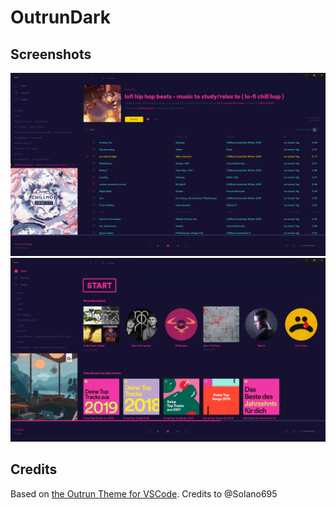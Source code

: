 # OutrunDark

## Screenshots

![OutrunDark](./OutrunDark.png)
![OutrunDark](./OutrunDark_overview.png)

## Credits
Based on [the Outrun Theme for VSCode](https://marketplace.visualstudio.com/items?itemName=samrapdev.outrun). Credits to @Solano695
